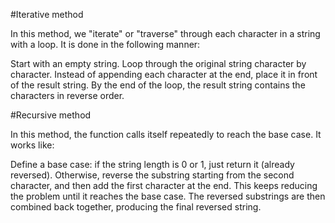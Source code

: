 #Iterative method

In this method, we "iterate" or "traverse" through each character in a string with a loop. It is done in the following manner:

Start with an empty string.
Loop through the original string character by character.
Instead of appending each character at the end, place it in front of the result string.
By the end of the loop, the result string contains the characters in reverse order.

#Recursive method

In this method, the function calls itself repeatedly to reach the base case. It works like:

Define a base case: if the string length is 0 or 1, just return it (already reversed).
Otherwise, reverse the substring starting from the second character, and then add the first character at the end.
This keeps reducing the problem until it reaches the base case.
The reversed substrings are then combined back together, producing the final reversed string.
